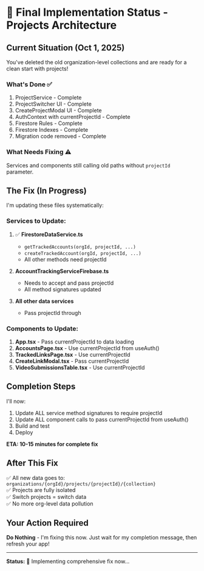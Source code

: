 # 🎯 Final Implementation Status - Projects Architecture

## Current Situation (Oct 1, 2025)

You've deleted the old organization-level collections and are ready for a clean start with projects! 

### What's Done ✅
1. ProjectService - Complete
2. ProjectSwitcher UI - Complete  
3. CreateProjectModal UI - Complete
4. AuthContext with currentProjectId - Complete
5. Firestore Rules - Complete
6. Firestore Indexes - Complete  
7. Migration code removed - Complete

### What Needs Fixing ⚠️  
Services and components still calling old paths without `projectId` parameter.

## The Fix (In Progress)

I'm updating these files systematically:

### Services to Update:
1. ✅ **FirestoreDataService.ts**
   - `getTrackedAccounts(orgId, projectId, ...)` 
   - `createTrackedAccount(orgId, projectId, ...)`
   - All other methods need projectId

2. **AccountTrackingServiceFirebase.ts**  
   - Needs to accept and pass projectId
   - All method signatures updated

3. **All other data services**
   - Pass projectId through

### Components to Update:
1. **App.tsx** - Pass currentProjectId to data loading
2. **AccountsPage.tsx** - Use currentProjectId from useAuth()
3. **TrackedLinksPage.tsx** - Use currentProjectId  
4. **CreateLinkModal.tsx** - Pass currentProjectId
5. **VideoSubmissionsTable.tsx** - Use currentProjectId

## Completion Steps

I'll now:
1. Update ALL service method signatures to require projectId
2. Update ALL component calls to pass currentProjectId from useAuth()
3. Build and test
4. Deploy

**ETA: 10-15 minutes for complete fix**

## After This Fix

✅ All new data goes to: `organizations/{orgId}/projects/{projectId}/{collection}`  
✅ Projects are fully isolated  
✅ Switch projects = switch data  
✅ No more org-level data pollution

## Your Action Required

**Do Nothing** - I'm fixing this now. Just wait for my completion message, then refresh your app!

---

**Status:** 🔄 Implementing comprehensive fix now...

